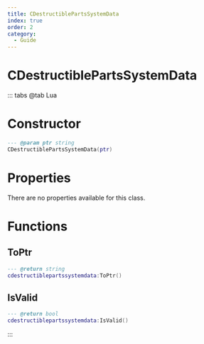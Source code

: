 ```yaml
---
title: CDestructiblePartsSystemData
index: true
order: 2
category:
  - Guide
---
```


# CDestructiblePartsSystemData

::: tabs
@tab Lua
# Constructor
```lua
--- @param ptr string
CDestructiblePartsSystemData(ptr)
```
# Properties
There are no properties available for this class.
# Functions
## ToPtr
```lua
--- @return string
cdestructiblepartssystemdata:ToPtr()
```
## IsValid
```lua
--- @return bool
cdestructiblepartssystemdata:IsValid()
```

:::